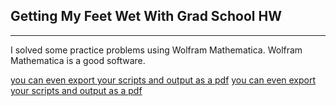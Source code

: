 ## Getting My Feet Wet With Grad School HW

---
I solved some practice problems using Wolfram Mathematica. Wolfram Mathematica is a good software.

[you can even export your scripts and output as a pdf](./2023/08/28/assests/HW0_TimThompson.pdf)
[you can even export your scripts and output as a pdf](./assests/HW0_TimThompson.pdf)
